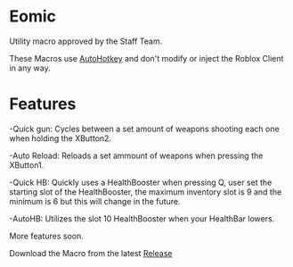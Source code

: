 # Eomic
Utility macro approved by the Staff Team.


These Macros use [AutoHotkey](https://www.autohotkey.com/) and don't modify or inject the Roblox Client in any way.

# Features
 -Quick gun: Cycles between a set amount of weapons shooting each one when holding the XButton2.
 
 -Auto Reload: Reloads a set ammount of weapons when pressing the XButton1.
 
 -Quick HB: Quickly uses a HealthBooster when pressing Q, user set the starting slot of the HealthBooster, the maximum inventory slot is 9 and the minimum is 6 but this will change in the future.
 
 -AutoHB: Utilizes the slot 10 HealthBooster when your HealthBar lowers.

 More features soon.

Download the Macro from the latest [Release](https://github.com/Vexdll/Eomic/releases)
